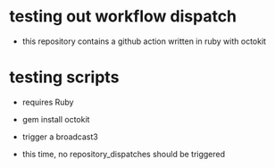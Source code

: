 # testing out workflow dispatch

- this repository contains a github action written in ruby with octokit


# testing scripts
- requires Ruby
- gem install octokit

- trigger a broadcast3
- this time, no repository_dispatches should be triggered